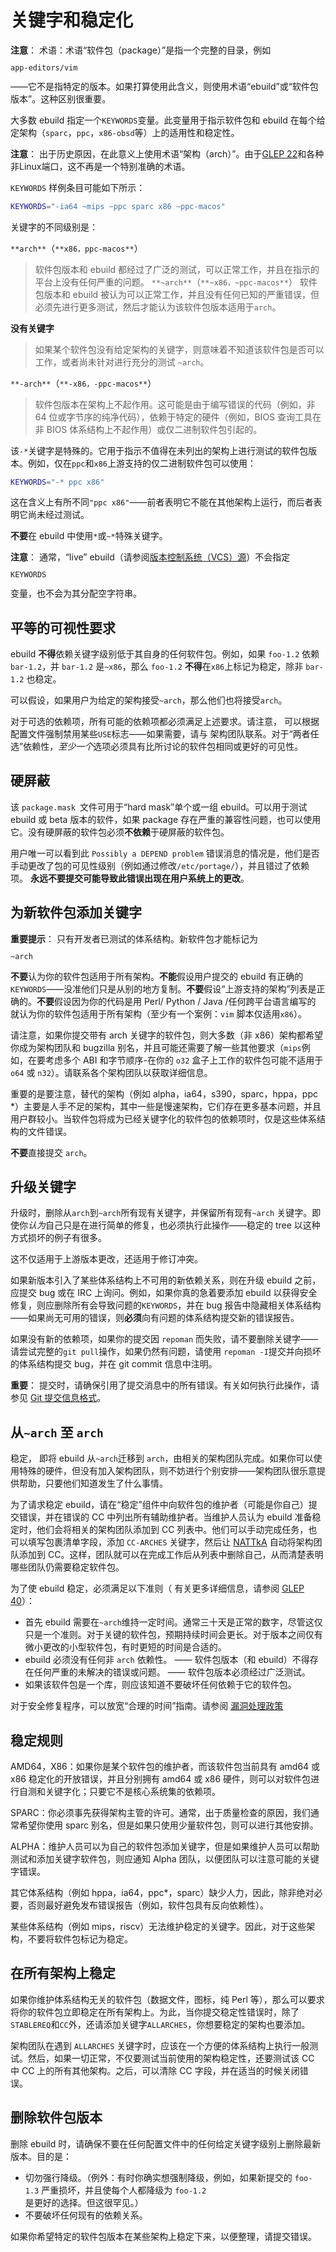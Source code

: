 # 关键字和稳定化

<div class="alert alert-note">
<b>注意</b>： 术语：术语“软件包（package）”是指一个完整的目录，例如 <code><pre>app-editors/vim</pre></code>——它不是指特定的版本。如果打算使用此含义，则使用术语“ebuild”或“软件包版本”。这种区别很重要。
</div>

大多数 ebuild 指定一个`KEYWORDS`变量。此变量用于指示软件包和 ebuild 在每个给定架构（`sparc`，`ppc`，`x86-obsd`等）上的适用性和稳定性。

<div class="alert alert-note">
<b>注意</b>：
出于历史原因，在此意义上使用术语“架构（arch）”。由于<a href="https://www.gentoo.org/glep/glep-0022.html">GLEP 22</a>和各种非Linux端口，这不再是一个特别准确的术语。
</div>

`KEYWORDS` 样例条目可能如下所示：

```bash
KEYWORDS="-ia64 ~mips ~ppc sparc x86 ~ppc-macos"
```

关键字的不同级别是：

`**arch**`（`**x86，ppc-macos**`）

> 软件包版本和 ebuild 都经过了广泛的测试，可以正常工作，并且在指示的平台上没有任何严重的问题。
> `**~arch**`（`**~x86，~ppc-macos**`）
> 软件包版本和 ebuild 被认为可以正常工作，并且没有任何已知的严重错误，但必须先进行更多测试，然后才能认为该软件包版本适用于`arch`。

**没有关键字**

> 如果某个软件包没有给定架构的关键字，则意味着不知道该软件包是否可以工作，或者尚未针对进行充分的测试 `~arch`。

`**-arch**`（`**-x86，-ppc-macos**`）

> 软件包版本在架构上不起作用。这可能是由于编写错误的代码（例如，非 64 位或字节序的纯净代码），依赖于特定的硬件（例如，BIOS 查询工具在非 BIOS 体系结构上不起作用）或仅二进制软件包引起的。

该`-*`关键字是特殊的。它用于指示不值得在未列出的架构上进行测试的软件包版本。例如，仅在`ppc`和`x86`上游支持的仅二进制软件包可以使用：

```bash
KEYWORDS="-* ppc x86"
```

这在含义上有所不同`"ppc x86"`——前者表明它不能在其他架构上运行，而后者表明它尚未经过测试。

**不要**在 ebuild 中使用`*`或`~*`特殊关键字。

<div class="alert alert-note">
<b>注意</b>： 通常，“live” ebuild（请参阅<a href="./ebuild-writing/ebuild-phase-functions/src_unpack/version-control-system-sources.md">版本控制系统（VCS）源</a>）不会指定 <code><pre>KEYWORDS</pre></code> 变量，也不会为其分配空字符串。
</div>

## 平等的可视性要求

ebuild **不得**依赖关键字级别低于其自身的任何软件包。例如，如果 `foo-1.2` 依赖 `bar-1.2`，并 `bar-1.2` 是`~x86`，那么 `foo-1.2` **不得**在`x86`上标记为稳定，除非 `bar-1.2` 也稳定。

可以假设，如果用户为给定的架构接受`~arch`，那么他们也将接受`arch`。

对于可选的依赖项，所有可能的依赖项都必须满足上述要求。请注意， 可以根据配置文件强制禁用某些`USE`标志——如果需要，请与 架构团队联系。对于“两者任选”依赖性，*至少一个*选项必须具有比所讨论的软件包相同或更好的可见性。

## 硬屏蔽

该 `package.mask `文件可用于“hard mask”单个或一组 ebuild。可以用于测试 ebuild 或 beta 版本的软件，如果 package 存在严重的兼容性问题，也可以使用它。没有硬屏蔽的软件包必须**不依赖**于硬屏蔽的软件包。

用户唯一可以看到此 `Possibly a DEPEND problem` 错误消息的情况是，他们是否手动更改了包的可见性级别（例如通过修改`/etc/portage/`），并且错过了依赖项。 **永远不要提交可能导致此错误出现在用户系统上的更改**。

## 为新软件包添加关键字

<div class="alert alert-note">
<b>重要提示</b>： 只有开发者已测试的体系结构。新软件包才能标记为<code><pre>~arch</pre></code>
</div>

**不要**认为你的软件包适用于所有架构。**不能**假设用户提交的 ebuild 有正确的 `KEYWORDS`——没准他们只是从别的地方复制。**不要**假设“上游支持的架构”列表是正确的。**不要**假设因为你的代码是用 Perl/ Python / Java /任何跨平台语言编写的 就认为你的软件包适用于所有架构（至少有一个案例：`vim` 脚本仅适用`x86`）。

请注意，如果你提交带有 arch 关键字的软件包，则大多数（非 x86）架构都希望你成为架构团队和 bugzilla 别名，并且可能还需要了解一些其他要求（`mips`例如，在要考虑多个 ABI 和字节顺序-在你的 `o32` 盒子上工作的软件包可能不适用于 `o64` 或 `n32`）。请联系各个架构团队以获取详细信息。

重要的是要注意，替代的架构（例如 alpha，ia64，s390，sparc，hppa，ppc \*）主要是人手不足的架构，其中一些是慢速架构，它们存在更多基本问题，并且用户群较小。当软件包将成为已经关键字化的软件包的依赖项时，仅是这些体系结构的文件错误。

**不要**直接提交 `arch`。

## 升级关键字

升级时，删除从`arch`到`~arch`所有现有关键字，并保留所有现有`~arch` 关键字。即使你*认为*自己只是在进行简单的修复，也必须执行此操作——稳定的 tree 以这种方式损坏的例子有很多。

这不仅适用于上游版本更改，还适用于修订冲突。

如果新版本引入了某些体系结构上不可用的新依赖关系，则在升级 ebuild 之前，应提交 bug 或在 IRC 上询问。例如，如果你真的急着要添加 ebuild 以获得安全修复，则应删除所有会导致问题的`KEYWORDS`，并在 bug 报告中隐藏相关体系结构——如果尚无可用的错误，则**必须**向有问题的体系结构提交新的错误报告。

如果没有新的依赖项，如果你的提交因 `repoman` 而失败，请不要删除关键字——请尝试完整的`git pull`操作，如果仍然有问题，请使用 `repoman -I`提交并向损坏的体系结构提交 bug，并在 git commit 信息中注明。

<div class="alert alert-important">
<b>重要</b>： 提交时，请确保引用了提交消息中的所有错误。有关如何执行此操作，请参见 <a href="./ebuild-maintenance/git-for-gentoo-developers.md">Git 提交信息格式</a>。
</div>

## 从`~arch` 至 `arch`

稳定， 即将 ebuild 从`~arch`迁移到 `arch`，由相关的架构团队完成。如果你可以使用特殊的硬件，但没有加入架构团队，则不妨进行个别安排——架构团队很乐意提供帮助，只要他们知道发生了什么事情。

为了请求稳定 ebuild，请在“稳定”组件中向软件包的维护者（可能是你自己）提交错误，并在错误的 CC 中列出所有辅助维护者。当维护人员认为 ebuild 准备稳定时，他们会将相关的架构团队添加到 CC 列表中。他们可以手动完成任务，也可以填写包裹清单字段，添加 `CC-ARCHES` 关键字，然后让 [NATTkA](https://dev.gentoo.org/~mgorny/doc/nattka/) 自动将架构团队添加到 CC。这样，团队就可以在完成工作后从列表中删除自己，从而清楚表明哪些团队仍需要稳定软件包。

为了使 ebuild 稳定，必须满足以下准则（ 有关更多详细信息，请参阅 [GLEP 40](https://www.gentoo.org/glep/glep-0040.html)）：

- 首先 ebuild 需要在`~arch`维持一定时间。通常三十天是正常的数字，尽管这仅只是一个准则。对于关键的软件包，预期持续时间会更长。对于版本之间仅有微小更改的小型软件包，有时更短的时间是合适的。
- ebuild 必须没有任何非 `arch` 依赖性。 —— 软件包版本（和 ebuild）不得存在任何严重的未解决的错误或问题。 —— 软件包版本必须经过广泛测试。
- 如果该软件包是一个库，则应该知道不要破坏任何依赖于它的软件包。

对于安全修复程序，可以放宽“合理的时间”指南。请参阅 [漏洞处理政策](https://www.gentoo.org/support/security/vulnerability-treatment-policy.html)

## 稳定规则

AMD64，X86：如果你是某个软件包的维护者，而该软件包当前具有 amd64 或 x86 稳定化的开放错误，并且分别拥有 amd64 或 x86 硬件，则可以对软件包进行自测和关键字化；只要它不是核心系统集的依赖项。

SPARC：你必须事先获得架构主管的许可。通常，出于质量检查的原因，我们通常希望你使用 sparc 别名，但是如果只使用少量软件包，则可以进行其他安排。

ALPHA：维护人员可以为自己的软件包添加关键字，但是如果维护人员可以帮助测试和添加关键字软件包，则应通知 Alpha 团队，以便团队可以注意可能的关键字错误。

其它体系结构（例如 hppa，ia64，ppc\*，sparc）缺少人力，因此，除非绝对必要，否则最好避免发布错误报告（例如，软件包具有反向依赖性）。

某些体系结构（例如 mips，riscv）无法维护稳定的关键字。因此，对于这些架构，不要将软件包标记为稳定。

## 在所有架构上稳定

如果你维护体系结构无关的软件包（数据文件，图标，纯 Perl 等），那么可以要求将你的软件包立即稳定在所有架构上。为此，当你提交稳定性错误时，除了`STABLEREQ`和`CC`外，还请添加关键字`ALLARCHES`，你想要稳定的架构也要添加。

架构团队在遇到 `ALLARCHES` 关键字时，应该在一个方便的体系结构上执行一般测试。然后，如果一切正常，不仅要测试当前使用的架构稳定性，还要测试该 CC 中 CC 上的所有其他架构。之后，可以清除 CC 字段，并在适当的时候关闭错误。

## 删除软件包版本

删除 ebuild 时，请确保不要在任何配置文件中的任何给定关键字级别上删除最新版本。目的是：

- 切勿强行降级。（例外：有时你确实想强制降级，例如，如果新提交的 `foo-1.3` 严重损坏，并且使每个人都降级为 `foo-1.2` 是更好的选择。但这很罕见。）
- 不要破坏任何现有的依赖关系。

如果你希望特定的软件包版本在某些架构上稳定下来，以便整理，请提交错误。
